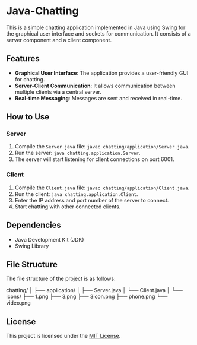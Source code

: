 # Java-Chatting
This is a simple chatting application implemented in Java using Swing for the graphical user interface and sockets for communication. It consists of a server component and a client component.

## Features

- **Graphical User Interface**: The application provides a user-friendly GUI for chatting.
- **Server-Client Communication**: It allows communication between multiple clients via a central server.
- **Real-time Messaging**: Messages are sent and received in real-time.

## How to Use

### Server

1. Compile the `Server.java` file: `javac chatting/application/Server.java`.
2. Run the server: `java chatting.application.Server`.
3. The server will start listening for client connections on port 6001.

### Client

1. Compile the `Client.java` file: `javac chatting/application/Client.java`.
2. Run the client: `java chatting.application.Client`.
3. Enter the IP address and port number of the server to connect.
4. Start chatting with other connected clients.

## Dependencies

- Java Development Kit (JDK)
- Swing Library

## File Structure

The file structure of the project is as follows:

chatting/
│
├── application/
│ ├── Server.java
│ └── Client.java
│
└── icons/
├── 1.png
├── 3.png
├── 3icon.png
├── phone.png
└── video.png

## License

This project is licensed under the [MIT License](LICENSE).
